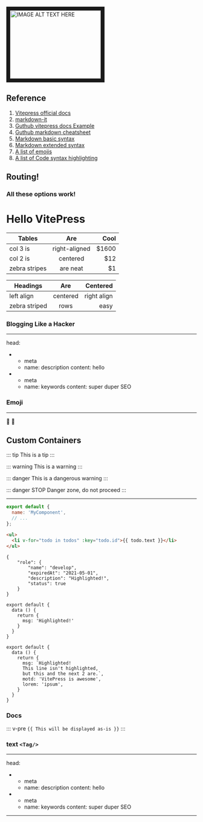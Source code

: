 <a href="https://www.youtube.com/watch?v=ojLrp2rmh0I
" target="_blank"><img src="http://img.youtube.com/vi/ojLrp2rmh0I/0.jpg" 
alt="IMAGE ALT TEXT HERE" width="240" height="180" border="10" /></a>

## Reference

1. [Vitepress official docs](https://vitepress.vuejs.org/)
2. [markdown-it](https://markdown-it.github.io/)
3. [Guthub vitepress docs Example](https://github.com/vuejs/vitepress/tree/master/docs)
4. [Guthub markdown cheatsheet](https://github.com/adam-p/markdown-here/wiki/Markdown-Cheatsheet)
5. [Markdown basic syntax](https://www.markdownguide.org/basic-syntax/)
6. [Markdown extended syntax](https://www.markdownguide.org/extended-syntax/)
7. [A list of emojis](https://github.com/markdown-it/markdown-it-emoji/blob/master/lib/data/full.json)
8. [A list of Code syntax highlighting](https://prismjs.com/#languages-list)

## Routing!

<!-- [docs/index.md](/) -> /

[docs/guide/one.md](/guide/getting-start) -> /one

[docs/api/index.md](/api/) -> /api/

[docs/guide/two.md](/guide/two) -> /guide/two -->

### All these options work!

<!-- [docs/guide/one.md](/guide/getting-start) |
[docs/api/index.md](/api/) |
[docs/guide/two.md](/guide/two) -->

# Hello VitePress

| Tables        |      Are      |  Cool |
| ------------- | :-----------: | ----: |
| col 3 is      | right-aligned | $1600 |
| col 2 is      |   centered    |   $12 |
| zebra stripes |   are neat    |    $1 |

| Headings      |   Are    |    Centered |
| ------------- | :------: | ----------: |
| left align    | centered | right align |
| zebra striped |   rows   |        easy |

### Blogging Like a Hacker

---

head:

- - meta
  - name: description
    content: hello
- - meta
  - name: keywords
    content: super duper SEO

### Emoji

---

:tada: :100:

## Custom Containers

::: tip
This is a tip
:::

::: warning
This is a warning
:::

::: danger
This is a dangerous warning
:::

::: danger STOP
Danger zone, do not proceed
:::

---

```js
export default {
  name: 'MyComponent',
  // ...
};
```

```html
<ul>
  <li v-for="todo in todos" :key="todo.id">{{ todo.text }}</li>
</ul>
```

```json{5}
{
    "role": {
        "name": "develop",
        "expiredAt": "2021-05-01",
        "description": "Highlighted!",
        "status": true
    }
}
```

```js{4}
export default {
  data () {
    return {
      msg: 'Highlighted!'
    }
  }
}
```

```js{4,6-7}
export default {
  data () {
    return {
      msg: `Highlighted!
      This line isn't highlighted,
      but this and the next 2 are.`,
      motd: 'VitePress is awesome',
      lorem: 'ipsum',
    }
  }
}
```

### Docs

::: v-pre
`{{ This will be displayed as-is }}`
:::

### text `<Tag/>`

---

head:

- - meta
  - name: description
    content: hello
- - meta
  - name: keywords
    content: super duper SEO

---
